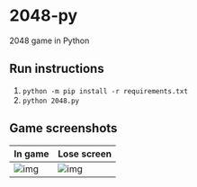 # 2048-py
 2048 game in Python

## Run instructions
1. `python -m pip install -r requirements.txt`
2. `python 2048.py`

## Game screenshots
|In game|Lose screen|
|--|--|
|![img](https://i.imgur.com/R36M0lw.png)|![img](https://i.imgur.com/UTqqpb2.png)|
